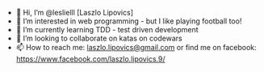 - 👋 Hi, I’m @leslielll [Laszlo Lipovics]
- 👀 I’m interested in web programming - but I like playing football too!
- 🌱 I’m currently learning TDD - test driven development
- 💞️ I’m looking to collaborate on katas on codewars
- 📫 How to reach me: laszlo.lipovics@gmail.com or find me on facebook: https://www.facebook.com/laszlo.lipovics.9/

<!---
leslielll/leslielll is a ✨ special ✨ repository because its `README.md` (this file) appears on your GitHub profile.
You can click the Preview link to take a look at your changes.
--->
